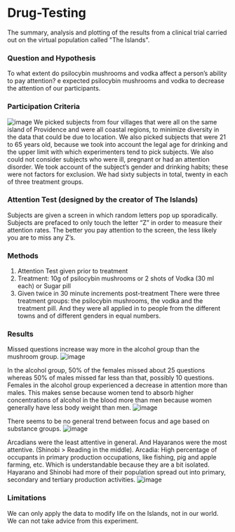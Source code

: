# Drug-Testing
The summary, analysis and plotting of the results from a clinical trial carried out on the virtual population called "The Islands".

### Question and Hypothesis
To what extent do psilocybin mushrooms and vodka affect a person’s ability to pay attention? e expected psilocybin mushrooms and vodka to  decrease the attention of our participants. 

### Participation Criteria
![image](https://user-images.githubusercontent.com/97693483/179897857-78cf862f-8b0f-4244-bc64-84b8749a27de.png)
We picked subjects from four villages that were all on the same island of Providence and were all coastal regions, to minimize diversity in the data that could be due to location. We also picked subjects that were 21 to 65 years old, because we took into account the legal age for drinking and the upper limit with which experimenters tend to pick subjects. We also could not consider subjects who were ill, pregnant or had an attention disorder. We took account of the subject’s gender and drinking habits; these were not factors for exclusion.
We had sixty subjects in total, twenty in each of three treatment groups.

### Attention Test (designed by the creator of The Islands)
Subjects are given a screen in which random letters pop up sporadically. Subjects are prefaced to only touch the letter “Z” in order to measure their attention rates. The better you pay attention to the screen, the less likely you are to miss any Z’s.

### Methods
1. Attention Test given prior to treatment
2. Treatment: 10g of psilocybin mushrooms or 2 shots of Vodka (30 ml each) or Sugar pill
3. Given twice in 30 minute increments post-treatment
There were three treatment groups: the psilocybin mushrooms, the vodka and the treatment pill. And they were all applied in to people from the different towns and of different genders in equal numbers.

### Results
Missed questions increase way more in the alcohol group than the mushroom group. 
![image](https://user-images.githubusercontent.com/97693483/179897528-00a2d4f1-2a10-4554-8853-4617f948a27b.png)

In the alcohol group, 50%  of the females missed about 25 questions whereas 50% of males missed far less than that, possibly 10 questions. Females in the alcohol group experienced a decrease in attention more than males. This makes sense because women tend to absorb higher concentrations of alcohol in the blood more than men because women generally have less body weight than men.
![image](https://user-images.githubusercontent.com/97693483/179897636-fde87a41-a3fb-4830-ae3d-1a3904ab6517.png)

There seems to be no general trend between focus and age based on substance groups. 
![image](https://user-images.githubusercontent.com/97693483/179897709-67d7524c-f474-4a63-8184-6a0d91cbbc2d.png)

Arcadians were the least attentive in general. And Hayaranos were the most attentive. (Shinobi > Reading in the middle). Arcadia: High percentage of occupants in primary production occupations, like fishing, pig and apple farming, etc. Which is understandable because they are a bit isolated.
Hayarano and Shinobi had more of their population spread out into primary, secondary and tertiary production activities.
![image](https://user-images.githubusercontent.com/97693483/179897760-7e76a8b1-f383-4a7a-82fa-85aefda01db2.png)

### Limitations
 We can only apply the data to modify life on the Islands, not in our world. We can not take advice from this experiment.





